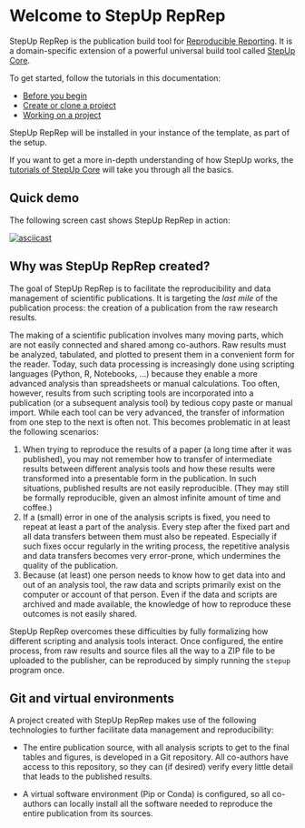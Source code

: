 # Welcome to StepUp RepRep

StepUp RepRep is the publication build tool for [Reproducible Reporting](https://github.com/reproducible-reporting).
It is a domain-specific extension of a powerful universal build tool called [StepUp Core](https://reproducible-reporting.github.io/stepup-core/).

To get started, follow the tutorials in this documentation:

- [Before you begin](tutorials/before_you_begin.md)
- [Create or clone a project](tutorials/initialize_project.md)
- [Working on a project](tutorials/usage.md)

StepUp RepRep will be installed in your instance of the template, as part of the setup.

If you want to get a more in-depth understanding of how StepUp works, the [tutorials of StepUp Core](https://reproducible-reporting.github.io/stepup-core/getting_started/introduction/) will take you through all the basics.


## Quick demo

The following screen cast shows StepUp RepRep in action:

[![asciicast](https://asciinema.org/a/656515.svg)](https://asciinema.org/a/656515)

## Why was StepUp RepRep created?

The goal of StepUp RepRep is to facilitate the reproducibility and data management of scientific publications.
It is targeting the *last mile* of the publication process:
the creation of a publication from the raw research results.

The making of a scientific publication involves many moving parts, which are not easily connected and shared among co-authors.
Raw results must be analyzed, tabulated, and plotted to present them in a convenient form for the reader.
Today, such data processing is increasingly done using scripting languages (Python, R, Notebooks, ...) because they enable a more advanced analysis than spreadsheets or manual calculations.
Too often, however, results from such scripting tools are incorporated into a publication (or a subsequent analysis tool) by tedious copy paste or manual import.
While each tool can be very advanced, the transfer of information from one step to the next is often not.
This becomes problematic in at least the following scenarios:

1. When trying to reproduce the results of a paper (a long time after it was published),
   you may not remember how to transfer of intermediate results
   between different analysis tools and how these results were transformed into a presentable form in the publication.
   In such situations, published results are not easily reproducible.
   (They may still be formally reproducible, given an almost infinite amount of time and coffee.)
2. If a (small) error in one of the analysis scripts is fixed,
   you need to repeat at least a part of the analysis.
   Every step after the fixed part and all data transfers between them must also be repeated.
   Especially if such fixes occur regularly in the writing process,
   the repetitive analysis and data transfers becomes very error-prone,
   which undermines the quality of the publication.
3. Because (at least) one person needs to know how to get data into and out of an analysis tool, the raw data and scripts primarily exist on the computer or account of that person.
   Even if the data and scripts are archived and made available, the knowledge of how to reproduce these outcomes is not easily shared.

StepUp RepRep overcomes these difficulties by fully formalizing how different scripting and analysis tools interact.
Once configured, the entire process, from raw results and source files all the way to a ZIP file to be uploaded to the publisher, can be reproduced by simply running the `stepup` program once.


## Git and virtual environments

A project created with StepUp RepRep makes use of the following technologies to further facilitate data management and reproducibility:

- The entire publication source, with all analysis scripts to get to the final tables and figures,
  is developed in a Git repository.
  All co-authors have access to this repository, so they can (if desired) verify every little detail that leads to the published results.

- A virtual software environment (Pip or Conda) is configured, so all co-authors can locally install all the software needed to reproduce the entire publication from its sources.
